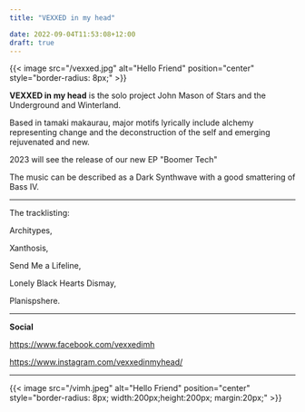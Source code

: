 ```yaml
---
title: "VEXXED in my head"

date: 2022-09-04T11:53:08+12:00
draft: true
---
```


{{< image src="/vexxed.jpg" alt="Hello Friend" position="center" style="border-radius: 8px;" >}}

**VEXXED in my head** is the solo project John Mason of Stars and the Underground and Winterland. 

Based in tamaki makaurau, major motifs lyrically include alchemy representing change and the deconstruction of the self and emerging rejuvenated and new.

2023 will see the release of our new EP "Boomer Tech"  

The music can be described as a Dark Synthwave with a good smattering of Bass IV. 

---

The tracklisting:


Architypes,

Xanthosis,

Send Me a Lifeline, 

Lonely Black Hearts Dismay,

Planispshere.

---

**Social** 

https://www.facebook.com/vexxedimh

https://www.instagram.com/vexxedinmyhead/

---

{{< image src="/vimh.jpeg" alt="Hello Friend" position="center" style="border-radius: 8px; width:200px;height:200px; margin:20px;" >}}

